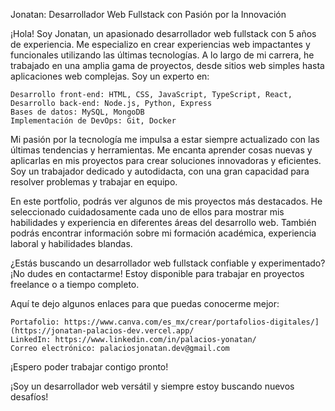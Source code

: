 Jonatan: Desarrollador Web Fullstack con Pasión por la Innovación

¡Hola! Soy Jonatan, un apasionado desarrollador web fullstack con 5 años de experiencia. Me especializo en crear experiencias web impactantes y funcionales utilizando las últimas tecnologías. A lo largo de mi carrera, he trabajado en una amplia gama de proyectos, desde sitios web simples hasta aplicaciones web complejas. Soy un experto en:

    Desarrollo front-end: HTML, CSS, JavaScript, TypeScript, React,
    Desarrollo back-end: Node.js, Python, Express
    Bases de datos: MySQL, MongoDB
    Implementación de DevOps: Git, Docker

Mi pasión por la tecnología me impulsa a estar siempre actualizado con las últimas tendencias y herramientas. Me encanta aprender cosas nuevas y aplicarlas en mis proyectos para crear soluciones innovadoras y eficientes. Soy un trabajador dedicado y autodidacta, con una gran capacidad para resolver problemas y trabajar en equipo.

En este portfolio, podrás ver algunos de mis proyectos más destacados. He seleccionado cuidadosamente cada uno de ellos para mostrar mis habilidades y experiencia en diferentes áreas del desarrollo web. También podrás encontrar información sobre mi formación académica, experiencia laboral y habilidades blandas.

¿Estás buscando un desarrollador web fullstack confiable y experimentado? ¡No dudes en contactarme! Estoy disponible para trabajar en proyectos freelance o a tiempo completo.

Aquí te dejo algunos enlaces para que puedas conocerme mejor:

    Portafolio: https://www.canva.com/es_mx/crear/portafolios-digitales/](https://jonatan-palacios-dev.vercel.app/
    LinkedIn: https://www.linkedin.com/in/palacios-yonatan/
    Correo electrónico: palaciosjonatan.dev@gmail.com

¡Espero poder trabajar contigo pronto!

¡Soy un desarrollador web versátil y siempre estoy buscando nuevos desafíos!
